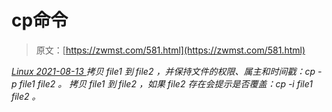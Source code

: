 <!--yml
category: 未分类
date: 0001-01-01 00:00:00
-->

# cp命令

> 原文：[https://zwmst.com/581.html](https://zwmst.com/581.html)

   [ *Linux* ](https://zwmst.com/linux)*[ <time datetime="2021-08-14T07:35:46+08:00"> 2021-08-13 </time> ](https://zwmst.com/581.html)  拷贝 file1 到 file2 ，并保持文件的权限、属主和时间戳：cp -p file1 file2 。
拷贝 file1 到 file2 ，如果 file2 存在会提示是否覆盖：cp -i file1 file2 。*